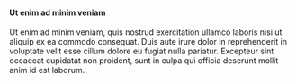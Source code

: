 #### Ut enim ad minim veniam

Ut enim ad minim veniam, quis nostrud exercitation ullamco 
laboris nisi ut aliquip ex ea commodo consequat. Duis aute 
irure dolor in reprehenderit in voluptate velit esse cillum 
dolore eu fugiat nulla pariatur. Excepteur sint occaecat 
cupidatat non proident, sunt in culpa qui officia deserunt 
mollit anim id est laborum.
